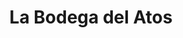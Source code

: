 ---
title: "La Bodega del Atos"
url: /barrios-unidos/la-bodega-del-atos/
shop: piezas de automóviles
---